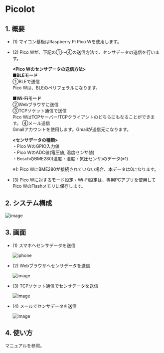 # PicoIot
## 1. 概要
- (1) マイコン基板はRaspberry Pi Pico Wを使用します。  
- (2) Pico Wが、下記の①～④の送信方法で、センサデータの送信を行います。  
      
    **<Pico Wのセンサデータの送信方法>**    
    **■BLEモード**  
    ①BLEで送信  
     Pico Wは、BLEのペリフェラルになります。  

    **■Wi-Fiモード**  
    ②Webブラウザに送信  
    ③TCPソケット通信で送信   
     Pico WはTCPサーバー/TCPクライアントのどちらにもなることができます。
    ④メール送信  
     Gmailアカウントを使用します。Gmailが送信元になります。  

    **<センサデータの種類>**  
    ・Pico WのGPIO入力値  
    ・Pico WのADC値(電圧値, 温度センサ値)  
    ・BoschのBME280(温度・湿度・気圧センサ)のデータ(※1)   
        
    ※1: Pico WにBME280が接続されていない場合、本データは0になります。  
 
- (3) Pico Wに対するモード設定・Wi-Fi設定は、専用PCアプリを使用してPico WのFlashメモリに保存します。 

## 2. システム構成  
![image](https://github.com/user-attachments/assets/26c433b5-2338-4aa4-8bb6-460408e898f0)  
  
## 3. 画面  
- (1) スマホへセンサデータを送信

     ![iphone](https://github.com/user-attachments/assets/2ae37a95-5677-477c-b7a7-ba2a14705271)


- (2) Webブラウザへセンサデータを送信

     ![image](https://github.com/user-attachments/assets/71e27e84-6caf-4cd0-81f6-465259255e8c)
  
- (3) TCPソケット通信でセンサデータを送信
  
     ![image](https://github.com/user-attachments/assets/1559c24e-8774-4bae-8a01-713edf9ea340)

- (4) メールでセンサデータを送信
  
     ![image](https://github.com/user-attachments/assets/aea04a1b-ad59-40a5-b4d6-c8a71dbab6e4)  
  
## 4. 使い方  
マニュアルを参照。




